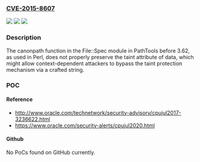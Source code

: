 ### [CVE-2015-8607](https://cve.mitre.org/cgi-bin/cvename.cgi?name=CVE-2015-8607)
![](https://img.shields.io/static/v1?label=Product&message=n%2Fa&color=blue)
![](https://img.shields.io/static/v1?label=Version&message=n%2Fa&color=blue)
![](https://img.shields.io/static/v1?label=Vulnerability&message=n%2Fa&color=brighgreen)

### Description

The canonpath function in the File::Spec module in PathTools before 3.62, as used in Perl, does not properly preserve the taint attribute of data, which might allow context-dependent attackers to bypass the taint protection mechanism via a crafted string.

### POC

#### Reference
- http://www.oracle.com/technetwork/security-advisory/cpujul2017-3236622.html
- https://www.oracle.com/security-alerts/cpujul2020.html

#### Github
No PoCs found on GitHub currently.

